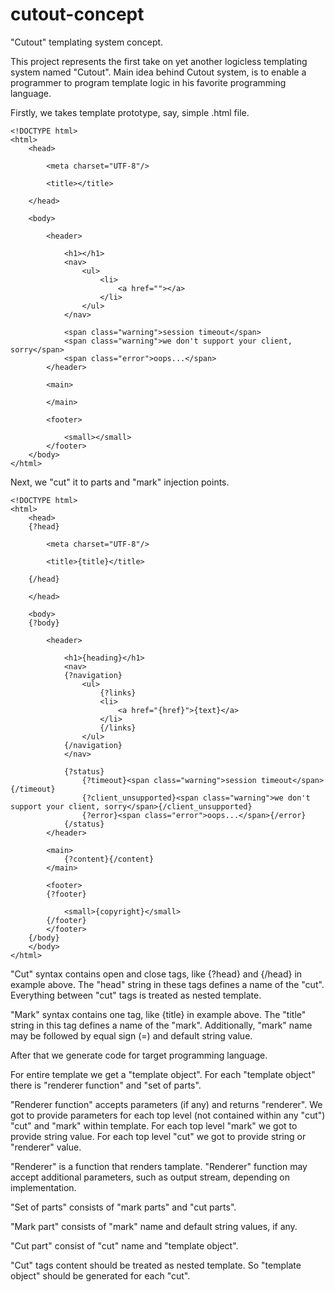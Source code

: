 # cutout-concept
"Cutout" templating system concept.

This project represents the first take on yet another logicless templating system named "Cutout".
Main idea behind Cutout system, is to enable a programmer to program template logic in his favorite programming language.

Firstly, we takes template prototype, say, simple .html file.

```
<!DOCTYPE html>
<html>
	<head>
		
		<meta charset="UTF-8"/>
		
		<title></title>
		
	</head>

	<body>
	
		<header>
		
			<h1></h1>
			<nav>
				<ul>
					<li>
						<a href=""></a>
					</li>
				</ul>
			</nav>
			
			<span class="warning">session timeout</span>
			<span class="warning">we don't support your client, sorry</span>
			<span class="error">oops...</span>
		</header>
	
		<main>
			
		</main>
		
		<footer>
			
			<small></small>
		</footer>
	</body>
</html>
```

Next, we "cut" it to parts and "mark" injection points.

```
<!DOCTYPE html>
<html>
	<head>
	{?head}
		
		<meta charset="UTF-8"/>
		
		<title>{title}</title>
		
	{/head}
	
	</head>

	<body>
	{?body}
	
		<header>
		
			<h1>{heading}</h1>
			<nav>
			{?navigation}
				<ul>
					{?links}
					<li>
						<a href="{href}">{text}</a>
					</li>
					{/links}
				</ul>
			{/navigation}
			</nav>
			
			{?status}
				{?timeout}<span class="warning">session timeout</span>{/timeout}
				{?client_unsupported}<span class="warning">we don't support your client, sorry</span>{/client_unsupported}
				{?error}<span class="error">oops...</span>{/error}
			{/status}
		</header>
	
		<main>
			{?content}{/content}
		</main>
		
		<footer>
		{?footer}
			
			<small>{copyright}</small>
		{/footer}
		</footer>
	{/body}
	</body>
</html>
```

"Cut" syntax contains open and close tags, like {?head} and {/head} in example above. The "head" string in these tags defines a name of the "cut". Everything between "cut" tags is treated as nested template.

"Mark" syntax contains one tag, like {title} in example above. The "title" string in this tag defines a name of the "mark".
Additionally, "mark" name may be followed by equal sign (=) and default string value.   

After that we generate code for target programming language.

For entire template we get a "template object". For each "template object" there is "renderer function" and "set of parts". 

"Renderer function" accepts parameters (if any) and returns "renderer". We got to provide parameters for each top level (not contained within any "cut") "cut" and "mark" within template. For each top level "mark" we got to provide string value. For each top level "cut" we got to provide string or "renderer" value. 

"Renderer" is a function that renders tamplate. "Renderer" function may accept additional parameters, such as output stream, depending on implementation. 

"Set of parts" consists of "mark parts" and "cut parts".

"Mark part" consists of "mark" name and default string values, if any.

"Cut part" consist of "cut" name and "template object".

"Cut" tags content should be treated as nested template. So "template object" should be generated for each "cut".
